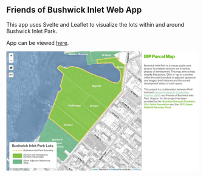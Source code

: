 ## Friends of Bushwick Inlet Web App
This app uses Svelte and Leaflet to visualize the lots within and around Bushwick Inlet Park. 

App can be viewed [here](https://prattsavi.github.io/FBIP/public/index2.html).

![Screenshot](https://raw.githubusercontent.com/PrattSAVI/FBIP/main/public/data/Capture.JPG)
